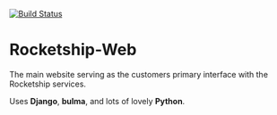 [![Build Status](https://travis-ci.com/heavysaturn/rocketship.svg?branch=master)](https://travis-ci.com/heavysaturn/rocketship)
# Rocketship-Web

The main website serving as the customers primary interface with the Rocketship services.

Uses **Django**, **bulma**, and lots of lovely **Python**.

